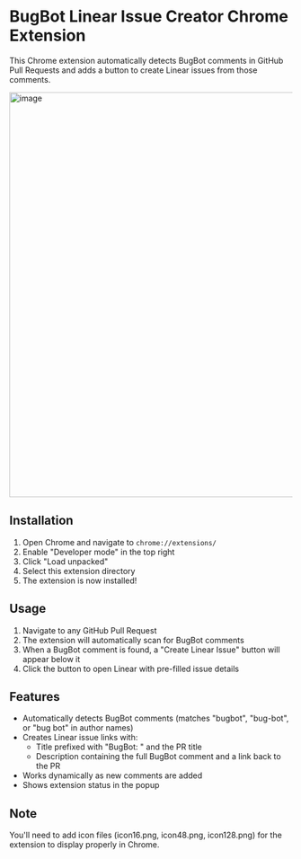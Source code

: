 # BugBot Linear Issue Creator Chrome Extension

This Chrome extension automatically detects BugBot comments in GitHub Pull Requests and adds a button to create Linear issues from those comments.

<img width="721" alt="image" src="https://github.com/user-attachments/assets/7bbc1972-f1de-4663-9634-0c0a2f142325" />


## Installation

1. Open Chrome and navigate to `chrome://extensions/`
2. Enable "Developer mode" in the top right
3. Click "Load unpacked"
4. Select this extension directory
5. The extension is now installed!

## Usage

1. Navigate to any GitHub Pull Request
2. The extension will automatically scan for BugBot comments
3. When a BugBot comment is found, a "Create Linear Issue" button will appear below it
4. Click the button to open Linear with pre-filled issue details

## Features

- Automatically detects BugBot comments (matches "bugbot", "bug-bot", or "bug bot" in author names)
- Creates Linear issue links with:
  - Title prefixed with "BugBot: " and the PR title
  - Description containing the full BugBot comment and a link back to the PR
- Works dynamically as new comments are added
- Shows extension status in the popup

## Note

You'll need to add icon files (icon16.png, icon48.png, icon128.png) for the extension to display properly in Chrome.
